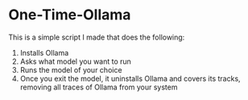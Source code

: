 # One-Time-Ollama
This is a simple script I made that does the following:
1. Installs Ollama
2. Asks what model you want to run
3. Runs the model of your choice
4. Once you exit the model, it uninstalls Ollama and covers its tracks, removing all traces of Ollama from your system
